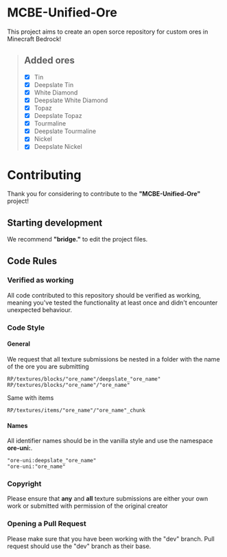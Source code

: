 # MCBE-Unified-Ore

This project aims to create an open sorce repository for custom ores in Minecraft Bedrock!

>  ## Added ores  
> - [X] Tin  
> - [X] Deepslate Tin  
> - [X] White Diamond
> - [X] Deepslate White Diamond
> - [X] Topaz
> - [X] Deepslate Topaz
> - [X] Tourmaline
> - [X] Deepslate Tourmaline
> - [X] Nickel
> - [X] Deepslate Nickel

# Contributing

Thank you for considering to contribute to the **"MCBE-Unified-Ore"** project!

## Starting development

We recommend **"bridge."** to edit the project files.

## Code Rules

### Verified as working

All code contributed to this repository should be verified as working, meaning you've tested the
functionality at least once and didn't encounter unexpected behaviour.

### Code Style

#### General

We request that all texture submissions be nested in a folder with the name of the ore you are submitting

```
RP/textures/blocks/"ore_name"/deepslate_"ore_name"
RP/textures/blocks/"ore_name"/"ore_name"
```

Same with items

```
RP/textures/items/"ore_name"/"ore_name"_chunk
```

#### Names

All identifier names should be in the vanilla style and use the namespace **ore-uni:**.

```
"ore-uni:deepslate_"ore_name"
"ore-uni:"ore_name"
```

### Copyright

Please ensure that **any** and **all** texture submissions are either your own work or submitted with permission of the original creator

### Opening a Pull Request

Please make sure that you have been working with the "dev" branch. Pull request should use the "dev" branch as their base.
